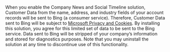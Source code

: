 When you enable the Company News and Social Timeline solution, Customer Data from the name, address, and industry fields of your account records will be sent to Bing (a consumer service). Therefore, Customer Data sent to Bing will be subject to [Microsoft Privacy and Cookies](https://go.microsoft.com/fwlink/p/?LinkID=521839). By installing this solution, you agree for this limited set of data to be sent to the Bing service. Data sent to Bing will be stripped of your company’s information and stored for diagnostics purposes. Note that you may uninstall the solution at any time to discontinue use of this functionality.